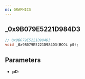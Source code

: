 ```yaml
---
ns: GRAPHICS
---
```

## _0x9B079E5221D984D3

```c
// 0x9B079E5221D984D3
void _0x9B079E5221D984D3(BOOL p0);
```


## Parameters
* **p0**: 

